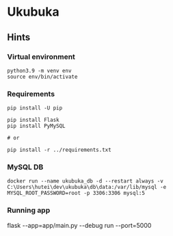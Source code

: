 # Ukubuka

## Hints

### Virtual environment
```
python3.9 -m venv env
source env/bin/activate
```

### Requirements
```
pip install -U pip

pip install Flask
pip install PyMySQL

# or

pip install -r ../requirements.txt
```

### MySQL DB
```
docker run --name ukubuka_db -d --restart always -v C:\Users\hutei\dev\ukubuka\db\data:/var/lib/mysql -e MYSQL_ROOT_PASSWORD=root -p 3306:3306 mysql:5
```

### Running app
flask --app=app/main.py --debug run --port=5000
```